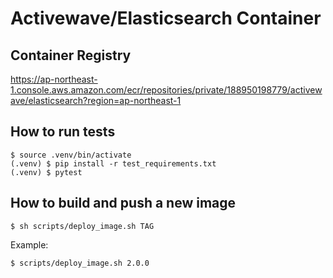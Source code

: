 # Activewave/Elasticsearch Container

## Container Registry

https://ap-northeast-1.console.aws.amazon.com/ecr/repositories/private/188950198779/activewave/elasticsearch?region=ap-northeast-1


## How to run tests

```
$ source .venv/bin/activate
(.venv) $ pip install -r test_requirements.txt
(.venv) $ pytest
```

## How to build and push a new image

```
$ sh scripts/deploy_image.sh TAG
```

Example:

```
$ scripts/deploy_image.sh 2.0.0
```


